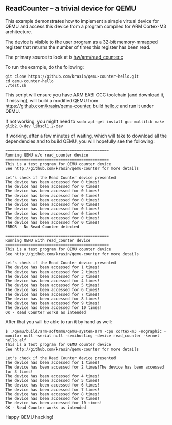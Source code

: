 ReadCounter – a trivial device for QEMU
-----

This example demonstrates how to implement a simple virtual device for QEMU and
access this device from a program compiled for ARM Cortex-M3 architecture.

The device is visible to the user program as a 32-bit memory-mmapped register that
returns the number of times this register has been read.

The primary source to look at is 
[hw/arm/read_counter.c](https://github.com/krasin/qemu-counter/blob/read_counter/hw/arm/read_counter.c)

To run the example, do the following:

```
git clone https://github.com/krasin/qemu-counter-hello.git
cd qemu-counter-hello
./test.sh
```

This script will ensure you have ARM EABI GCC toolchain (and download it, if missing),
will build a modified QEMU from https://github.com/krasin/qemu-counter, build
[hello.c](https://github.com/krasin/qemu-counter-hello/blob/master/hello.c) and run it
under QEMU.

If not working, you might need to ```sudo apt-get install gcc-multilib make glib2.0-dev libsdl1.2-dev```

If working, after a few minutes of waiting, which will take to download all the dependencies and
to build QEMU, you will hopefully see the following:

```
=============================================
Running QEMU w/o read_counter device
=============================================
This is a test program for QEMU counter device
See http://github.com/krasin/qemu-counter for more details

Let's check if the Read Counter device presented
The device has been accessed for 0 times!
The device has been accessed for 0 times!
The device has been accessed for 0 times!
The device has been accessed for 0 times!
The device has been accessed for 0 times!
The device has been accessed for 0 times!
The device has been accessed for 0 times!
The device has been accessed for 0 times!
The device has been accessed for 0 times!
The device has been accessed for 0 times!
ERROR - No Read Counter detected

=============================================
Running QEMU with read_counter device
=============================================
This is a test program for QEMU counter device
See http://github.com/krasin/qemu-counter for more details

Let's check if the Read Counter device presented
The device has been accessed for 1 times!
The device has been accessed for 2 times!
The device has been accessed for 3 times!
The device has been accessed for 4 times!
The device has been accessed for 5 times!
The device has been accessed for 6 times!
The device has been accessed for 7 times!
The device has been accessed for 8 times!
The device has been accessed for 9 times!
The device has been accessed for 10 times!
OK - Read Counter works as intended
```

After that you will be able to run it by hand as well:

```
$ ./qemu/build/arm-softmmu/qemu-system-arm -cpu cortex-m3 -nographic -monitor null -serial null -semihosting -device read_counter -kernel hello.elf
This is a test program for QEMU counter device
See http://github.com/krasin/qemu-counter for more details

Let's check if the Read Counter device presented
The device has been accessed for 1 times!
The device has been accessed for 2 times!The device has been accessed for 3 times!
The device has been accessed for 4 times!
The device has been accessed for 5 times!
The device has been accessed for 6 times!
The device has been accessed for 7 times!
The device has been accessed for 8 times!
The device has been accessed for 9 times!
The device has been accessed for 10 times!
OK - Read Counter works as intended
```

Happy QEMU hacking!
